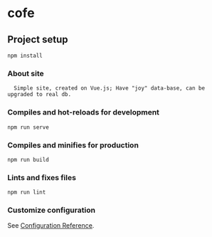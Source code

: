 # cofe

## Project setup
```
npm install
```

### About site
```
  Simple site, created on Vue.js; Have "joy" data-base, can be upgraded to real db.
```

### Compiles and hot-reloads for development
```
npm run serve
```

### Compiles and minifies for production
```
npm run build
```

### Lints and fixes files
```
npm run lint
```

### Customize configuration
See [Configuration Reference](https://cli.vuejs.org/config/).
